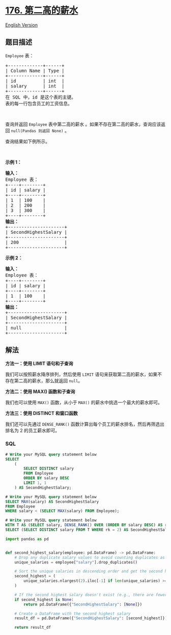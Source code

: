 # [176. 第二高的薪水](https://leetcode.cn/problems/second-highest-salary)

[English Version](/solution/0100-0199/0176.Second%20Highest%20Salary/README_EN.md)

## 题目描述

<!-- 这里写题目描述 -->

<code>Employee</code> 表：

<div class="original__bRMd">
<div>
<pre>
+-------------+------+
| Column Name | Type |
+-------------+------+
| id          | int  |
| salary      | int  |
+-------------+------+
在 SQL 中，id 是这个表的主键。
表的每一行包含员工的工资信息。
</pre>

<p>&nbsp;</p>

<p>查询并返回 <code>Employee</code>&nbsp;表中第二高的薪水 。如果不存在第二高的薪水，查询应该返回 <code>null(Pandas 则返回 None)</code> 。</p>

<p>查询结果如下例所示。</p>

<p>&nbsp;</p>

<p><strong>示例 1：</strong></p>

<pre>
<strong>输入：</strong>
Employee 表：
+----+--------+
| id | salary |
+----+--------+
| 1  | 100    |
| 2  | 200    |
| 3  | 300    |
+----+--------+
<strong>输出：</strong>
+---------------------+
| SecondHighestSalary |
+---------------------+
| 200                 |
+---------------------+
</pre>

<p><strong>示例 2：</strong></p>

<pre>
<strong>输入：</strong>
Employee 表：
+----+--------+
| id | salary |
+----+--------+
| 1  | 100    |
+----+--------+
<strong>输出：</strong>
+---------------------+
| SecondHighestSalary |
+---------------------+
| null                |
+---------------------+
</pre>
</div>
</div>

## 解法

<!-- 这里可写通用的实现逻辑 -->

**方法一：使用 LIMIT 语句和子查询**

我们可以按照薪水降序排列，然后使用 `LIMIT` 语句来获取第二高的薪水，如果不存在第二高的薪水，那么就返回 `null`。

**方法二：使用 MAX() 函数和子查询**

我们也可以使用 `MAX()` 函数，从小于 `MAX()` 的薪水中挑选一个最大的薪水即可。

**方法三：使用 DISTINCT 和窗口函数**

我们还可以先通过 `DENSE_RANK()` 函数计算出每个员工的薪水排名，然后再筛选出排名为 $2$ 的员工薪水即可。

<!-- tabs:start -->

### **SQL**

```sql
# Write your MySQL query statement below
SELECT
    (
        SELECT DISTINCT salary
        FROM Employee
        ORDER BY salary DESC
        LIMIT 1, 1
    ) AS SecondHighestSalary;
```

```sql
# Write your MySQL query statement below
SELECT MAX(salary) AS SecondHighestSalary
FROM Employee
WHERE salary < (SELECT MAX(salary) FROM Employee);
```

```sql
# Write your MySQL query statement below
WITH T AS (SELECT salary, DENSE_RANK() OVER (ORDER BY salary DESC) AS rk FROM Employee)
SELECT (SELECT DISTINCT salary FROM T WHERE rk = 2) AS SecondHighestSalary;
```

```python
import pandas as pd


def second_highest_salary(employee: pd.DataFrame) -> pd.DataFrame:
    # Drop any duplicate salary values to avoid counting duplicates as separate salary ranks
    unique_salaries = employee["salary"].drop_duplicates()

    # Sort the unique salaries in descending order and get the second highest salary
    second_highest = (
        unique_salaries.nlargest(2).iloc[-1] if len(unique_salaries) >= 2 else None
    )

    # If the second highest salary doesn't exist (e.g., there are fewer than two unique salaries), return None
    if second_highest is None:
        return pd.DataFrame({"SecondHighestSalary": [None]})

    # Create a DataFrame with the second highest salary
    result_df = pd.DataFrame({"SecondHighestSalary": [second_highest]})

    return result_df

```
<!-- tabs:end -->
